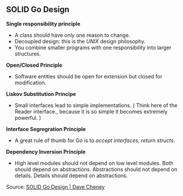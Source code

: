 SOLID Go Design
---------------

**Single responsibility principle**
* A class should have only one reason to change.
* Decoupled design: this is the *UNIX* design philosophy.
* You combine smaller programs with one responsibility into larger structures.


**Open/Closed Principle**
* Software entities should be open for extension but closed for modification.


**Liskov Substitution Principe**
* Small interfaces lead to simple implementations. ( Think here of the Reader interface.,
	because it is so simple it becomes extremely powerful. )

**Interface Segregration Principle**
* A great rule of thumb for Go is to *accept interfaces, return structs.*


**Dependency Inversion Principle**
* High level modules should not depend on low level modules. Both should
  depend on abstractions.
  Abstractions should not depend on details. Details should depend on abstractions.

Source: [SOLID Go Design | Dave Cheney](https://www.youtube.com/watch?v=zzAdEt3xZ1M)
